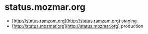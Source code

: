 # status.mozmar.org

* [http://status.ramzom.org](http://status.ramzom.org) staging
* [http://status.mozmar.org](http://status.mozmar.org) production
